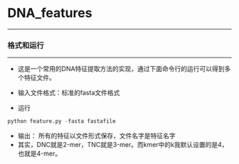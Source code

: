 # DNA_features  
***********************
### 格式和运行
*******************
* 这是一个常用的DNA特征提取方法的实现，通过下面命令行的运行可以得到多个特征文件。
* 输入文件格式：标准的fasta文件格式

* 运行
```py
python feature.py -fasta fastafile
```

* 输出： 所有的特征以文件形式保存，文件名字是特征名字
* 其实，DNC就是2-mer，TNC就是3-mer。而kmer中的k我默认设置的是4，也就是4-mer。
